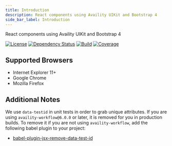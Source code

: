 ```yaml
---
title: Introduction
description: React components using Availity UIKit and Bootstrap 4
side_bar_label: Introduction
---
```


React components using Availity UIKit and Bootstrap 4

[![License](https://img.shields.io/badge/license-MIT-blue.svg?style=for-the-badge&logo=MIT)](http://opensource.org/licenses/MIT)
[![Dependency Status](https://img.shields.io/david/dev/Availity/availity-react.svg?style=for-the-badge)](https://david-dm.org/Availity/availity-react)
[![Build](https://img.shields.io/circleci/build/github/Availity/availity-react?style=for-the-badge)](https://circleci.com/gh/Availity/availity-react)
[![Coverage](https://img.shields.io/codecov/c/github/Availity/availity-react?style=for-the-badge)](https://codecov.io/gh/Availity/availity-react)

## Supported Browsers

- Internet Explorer 11+
- Google Chrome
- Mozilla Firefox

## Additional Notes

We use `data-testid` in unit tests in order to grab unique attributes. If you are using `availity-workflow@6.0.0` or later, it is removed for you in production builds. To remove it if you are not using `availity-workflow`, add the following babel plugin to your project:

- [babel-plugin-jsx-remove-data-test-id](https://github.com/coderas/babel-plugin-jsx-remove-data-test-id)
